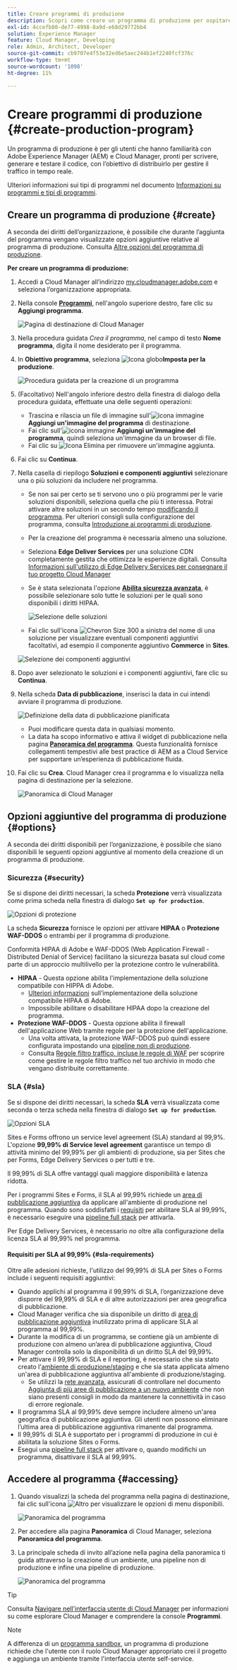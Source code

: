 ```yaml
---
title: Creare programmi di produzione
description: Scopri come creare un programma di produzione per ospitare il traffico in tempo reale con Cloud Manager.
exl-id: 4ccefb80-de77-4998-8a9d-e68d29772bb4
solution: Experience Manager
feature: Cloud Manager, Developing
role: Admin, Architect, Developer
source-git-commit: cb9707e4f53e32ed6e5aec244b1ef2240fcf376c
workflow-type: tm+mt
source-wordcount: '1098'
ht-degree: 11%

---
```



# Creare programmi di produzione {#create-production-program}

Un programma di produzione è per gli utenti che hanno familiarità con Adobe Experience Manager (AEM) e Cloud Manager, pronti per scrivere, generare e testare il codice, con l’obiettivo di distribuirlo per gestire il traffico in tempo reale.

Ulteriori informazioni sui tipi di programmi nel documento [Informazioni su programmi e tipi di programmi](program-types.md).

## Creare un programma di produzione {#create}

A seconda dei diritti dell’organizzazione, è possibile che durante l’aggiunta del programma vengano visualizzate opzioni aggiuntive relative al programma di produzione.
Consulta [Altre opzioni del programma di produzione](#options).

**Per creare un programma di produzione:**

1. Accedi a Cloud Manager all’indirizzo [my.cloudmanager.adobe.com](https://my.cloudmanager.adobe.com/) e seleziona l’organizzazione appropriata.

1. Nella console **[Programmi](/help/implementing/cloud-manager/navigation.md#my-programs)**, nell&#39;angolo superiore destro, fare clic su **Aggiungi programma**.

   ![Pagina di destinazione di Cloud Manager](assets/log-in.png)

1. Nella procedura guidata *Crea il programma*, nel campo di testo **Nome programma**, digita il nome desiderato per il programma.

1. In **Obiettivo programma**, seleziona ![Icona globo](https://spectrum.adobe.com/static/icons/workflow_18/Smock_Globe_18_N.svg)**Imposta per la produzione**.

   ![Procedura guidata per la creazione di un programma](assets/create-production-program.png)

1. (Facoltativo) Nell&#39;angolo inferiore destro della finestra di dialogo della procedura guidata, effettuate una delle seguenti operazioni:

   * Trascina e rilascia un file di immagine sull&#39;![icona immagine](https://spectrum.adobe.com/static/icons/workflow_18/Smock_Image_18_N.svg) **Aggiungi un&#39;immagine del programma** di destinazione.
   * Fai clic sull&#39;![icona immagine](https://spectrum.adobe.com/static/icons/workflow_18/Smock_Image_18_N.svg) **Aggiungi un&#39;immagine del programma**, quindi seleziona un&#39;immagine da un browser di file.
   * Fai clic su ![Icona Elimina](https://spectrum.adobe.com/static/icons/workflow_18/Smock_DeleteOutline_18_N.svg) per rimuovere un&#39;immagine aggiunta.

1. Fai clic su **Continua**.

1. Nella casella di riepilogo **Soluzioni e componenti aggiuntivi** selezionare una o più soluzioni da includere nel programma.

   * Se non sai per certo se ti servono uno o più programmi per le varie soluzioni disponibili, seleziona quella che più ti interessa. Potrai attivare altre soluzioni in un secondo tempo [modificando il programma](/help/implementing/cloud-manager/getting-access-to-aem-in-cloud/editing-programs.md). Per ulteriori consigli sulla configurazione del programma, consulta [Introduzione ai programmi di produzione](/help/implementing/cloud-manager/getting-access-to-aem-in-cloud/introduction-production-programs.md).
   * Per la creazione del programma è necessaria almeno una soluzione.
   * Seleziona **Edge Deliver Services** per una soluzione CDN completamente gestita che ottimizza le esperienze digitali. Consulta [Informazioni sull&#39;utilizzo di Edge Delivery Services per consegnare il tuo progetto Cloud Manager](#edge-overview)
   * Se è stata selezionata l&#39;opzione **[Abilita sicurezza avanzata](#security)**, è possibile selezionare solo tutte le soluzioni per le quali sono disponibili i diritti HIPAA.

     ![Selezione delle soluzioni](/help/implementing/cloud-manager/assets/add-production-program-with-edge.png)

   * Fai clic sull&#39;icona ![Chevron Size 300](https://spectrum.adobe.com/static/icons/ui_18/ChevronSize300.svg) a sinistra del nome di una soluzione per visualizzare eventuali componenti aggiuntivi facoltativi, ad esempio il componente aggiuntivo **Commerce** in **Sites**.

   ![Selezione dei componenti aggiuntivi](assets/setup-prod-commerce.png)

1. Dopo aver selezionato le soluzioni e i componenti aggiuntivi, fare clic su **Continua**.

1. Nella scheda **Data di pubblicazione**, inserisci la data in cui intendi avviare il programma di produzione.

   ![Definizione della data di pubblicazione pianificata](assets/set-up-go-live.png)

   * Puoi modificare questa data in qualsiasi momento.
   * La data ha scopo informativo e attiva il widget di pubblicazione nella pagina [**Panoramica del programma**](/help/implementing/cloud-manager/getting-access-to-aem-in-cloud/editing-programs.md#program-overview). Questa funzionalità fornisce collegamenti tempestivi alle best practice di AEM as a Cloud Service per supportare un’esperienza di pubblicazione fluida.

1. Fai clic su **Crea**. Cloud Manager crea il programma e lo visualizza nella pagina di destinazione per la selezione.

   ![Panoramica di Cloud Manager](assets/navigate-cm.png)

## Opzioni aggiuntive del programma di produzione {#options}

A seconda dei diritti disponibili per l’organizzazione, è possibile che siano disponibili le seguenti opzioni aggiuntive al momento della creazione di un programma di produzione.

### Sicurezza {#security}

Se si dispone dei diritti necessari, la scheda **Protezione** verrà visualizzata come prima scheda nella finestra di dialogo **`Set up for production`**.

![Opzioni di protezione](assets/create-production-program-security.png)

La scheda **Sicurezza** fornisce le opzioni per attivare **HIPAA** o **Protezione WAF-DDOS** o entrambi per il programma di produzione.

Conformità HIPAA di Adobe e WAF-DDOS (Web Application Firewall - Distributed Denial of Service) facilitano la sicurezza basata sul cloud come parte di un approccio multilivello per la protezione contro le vulnerabilità.

* **HIPAA** - Questa opzione abilita l&#39;implementazione della soluzione compatibile con HIPPA di Adobe.
   * [Ulteriori informazioni](https://www.adobe.com/trust/compliance/hipaa-ready.html) sull’implementazione della soluzione compatibile HIPAA di Adobe.
   * Impossibile abilitare o disabilitare HIPAA dopo la creazione del programma.
* **Protezione WAF-DDOS** - Questa opzione abilita il firewall dell&#39;applicazione Web tramite regole per la protezione dell&#39;applicazione.
   * Una volta attivata, la protezione WAF-DDOS può quindi essere configurata impostando una [pipeline non di produzione](/help/implementing/cloud-manager/configuring-pipelines/configuring-non-production-pipelines.md).
   * Consulta [Regole filtro traffico, incluse le regole di WAF](/help/security/traffic-filter-rules-including-waf.md) per scoprire come gestire le regole filtro traffico nel tuo archivio in modo che vengano distribuite correttamente.

### SLA {#sla}

Se si dispone dei diritti necessari, la scheda **SLA** verrà visualizzata come seconda o terza scheda nella finestra di dialogo **`Set up for production`**.

![Opzioni SLA](assets/create-production-program-sla.png)

Sites e Forms offrono un service level agreement (SLA) standard al 99,9%. L&#39;opzione **99,99% di Service level agreement** garantisce un tempo di attività minimo del 99,99% per gli ambienti di produzione, sia per Sites che per Forms, Edge Delivery Services o per tutti e tre.

Il 99,99% di SLA offre vantaggi quali maggiore disponibilità e latenza ridotta.

Per i programmi Sites e Forms, il SLA al 99,99% richiede un [area di pubblicazione aggiuntiva](/help/implementing/cloud-manager/manage-environments.md#multiple-regions) da applicare all&#39;ambiente di produzione nel programma. Quando sono soddisfatti i [requisiti](#sla-requirements) per abilitare SLA al 99,99%, è necessario eseguire una [pipeline full stack](/help/implementing/cloud-manager/configuring-pipelines/configuring-production-pipelines.md) per attivarla.

Per Edge Delivery Services, è necessario *no* oltre alla configurazione della licenza SLA al 99,99% nel programma.

#### Requisiti per SLA al 99,99% {#sla-requirements}

Oltre alle adesioni richieste, l&#39;utilizzo del 99,99% di SLA per Sites o Forms include i seguenti requisiti aggiuntivi:

* Quando applichi al programma il 99,99% di SLA, l’organizzazione deve disporre del 99,99% di SLA e di altre autorizzazioni per area geografica di pubblicazione.
* Cloud Manager verifica che sia disponibile un diritto di [area di pubblicazione aggiuntiva](/help/implementing/cloud-manager/manage-environments.md#multiple-regions) inutilizzato prima di applicare SLA al programma al 99,99%.
* Durante la modifica di un programma, se contiene già un ambiente di produzione con almeno un’area di pubblicazione aggiuntiva, Cloud Manager controlla solo la disponibilità di un diritto SLA del 99,99%.
* Per attivare il 99,99% di SLA e il reporting, è necessario che sia stato creato l&#39;[ambiente di produzione/staging](/help/implementing/cloud-manager/manage-environments.md#adding-environments) e che sia stata applicata almeno un&#39;area di pubblicazione aggiuntiva all&#39;ambiente di produzione/staging.
   * Se utilizzi la [rete avanzata](/help/security/configuring-advanced-networking.md), assicurati di controllare nel documento [Aggiunta di più aree di pubblicazione a un nuovo ambiente](/help/implementing/cloud-manager/manage-environments.md#adding-regions) che non siano presenti consigli in modo da mantenere la connettività in caso di errore regionale.
* Il programma SLA al 99,99% deve sempre includere almeno un&#39;area geografica di pubblicazione aggiuntiva. Gli utenti non possono eliminare l’ultima area di pubblicazione aggiuntiva rimanente dal programma.
* Il 99,99% di SLA è supportato per i programmi di produzione in cui è abilitata la soluzione Sites o Forms.
* Esegui una [pipeline full stack](/help/implementing/cloud-manager/configuring-pipelines/configuring-production-pipelines.md) per attivare o, quando modifichi un programma, disattivare il SLA al 99,99%.

## Accedere al programma {#accessing}

1. Quando visualizzi la scheda del programma nella pagina di destinazione, fai clic sull&#39;icona ![Altro](https://spectrum.adobe.com/static/icons/workflow_18/Smock_More_18_N.svg) per visualizzare le opzioni di menu disponibili.

   ![Panoramica del programma](assets/program-overview.png)

1. Per accedere alla pagina **Panoramica** di Cloud Manager, seleziona **Panoramica del programma**.

1. La principale scheda di invito all’azione nella pagina della panoramica ti guida attraverso la creazione di un ambiente, una pipeline non di produzione e infine una pipeline di produzione.

   ![Panoramica del programma](assets/set-up-prod5.png)

>[!TIP]
>
>Consulta [Navigare nell&#39;interfaccia utente di Cloud Manager](/help/implementing/cloud-manager/navigation.md) per informazioni su come esplorare Cloud Manager e comprendere la console **Programmi**.

>[!NOTE]
>
>A differenza di un [programma sandbox](introduction-sandbox-programs.md#auto-creation), un programma di produzione richiede che l&#39;utente con il ruolo Cloud Manager appropriato crei il progetto e aggiunga un ambiente tramite l&#39;interfaccia utente self-service.


